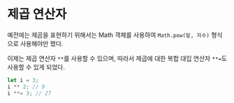 # 제곱 연산자

예전에는 제곰을 표현하기 위해서는 Math 객체를 사용하여 `Math.pow(밑, 지수)` 형식으로 사용해야만 했다.

이제는 제곱 연산자 `**`를 사용할 수 있으며, 따라서 제곱에 대한 복합 대입 연산자 `**=`도 사용할 수 있게 되었다.

```javascript
let i = 3;
i ** 2; // 9
i **= 3; // 27
```

